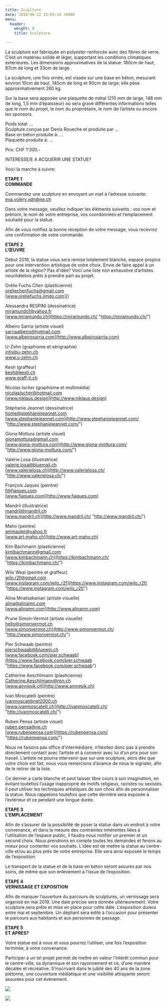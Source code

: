 ```yaml
---
title: Scuplture
date: 2018-08-22 15:03:34 +0000
menu:
  header:
    weight: 8
    title: Sculpture

---
```

La sculpture est fabriquée en polyester renforcée avec des fibres de verre. C’est un matériau solide et léger, supportant les conditions climatiques extérieures. Les dimensions approximatives de la statue: 180cm de haut, 87cm de long et 33cm de large.

La sculpture, une fois ornée, est vissée sur une base en béton, mesurant environ 10cm de haut, 140cm de long et 90cm de large; elle pèse approximativement 260 kg.

Sur la base sera apposée une plaquette de métal (210 mm de large, 148 mm de long, 1,5 mm d’épaisseur) où sera gravé différentes informations telles que le nom du projet, le nom du propriétaire, le nom de l’artiste ou encore les sponsors.

Poids total: ...  
Sculpture conçue par Denis Roueche et produite par ...  
Base en béton produite à: ...  
Plaquette produite à: ...

Prix: CHF 1'300.-

INTERESSE/E A ACQUERIR UNE STATUE?

Voici la marche à suivre:

**ETAPE 1  
COMMANDE**

Commandez une sculpture en envoyant un mail à l’adresse suivante:  
[eva.volery.vdn@ne.ch]()

Dans votre message, veuillez indiquer les éléments suivants : vos nom et prénom, le nom de votre entreprise, vos coordonnées et l’emplacement souhaité pour la statue.

Afin de vous notifiez la bonne réception de votre message, vous recevrez une confirmation de votre commande.

**ETAPE 2  
L’ŒUVRE**

Début 2019, la statue vous sera remise totalement blanche, espace propice pour une intervention artistique de votre choix. Envie de faire appel à un artiste de la région? Pas d’idée? Voici une liste non exhaustive d’artistes neuchâtelois prêts à prendre part au projet.

Orélie Fuchs Chen (plasticienne)  
[oreliechenfuchs@gmail.com](mailto:oreliechenfuchs@gmail.com)  
[www.oreliefuchs.jimdo.com]()

Alessandra RESPINI (dessinatrice)  
[miramundo1@yahoo.fr]()  
[www.miramundo.ch](https://miramundo.ch/ "https://miramundo.ch/")

Albeiro Sarria (artiste visuel)  
[sarriaalbeiro@hotmail.com](mailto:sarriaalbeiro@hotmail.com)  
[www.albeirosarria.com](http://www.albeirosarria.com)

U-Zehn (graphisme et sérigraphie)  
[info@u-zehn.ch](mailto:info@u-zehn.ch)  
www.u-zehn.ch

Kesh (graffeur)  
[kesh@kesh.ch](mailto:kesh@kesh.ch)  
www.graff-it.ch

Nicolas Ischer (graphisme et multimédia)  
[nicolasischer@hotmail.com](mailto:nicolasischer@hotmail.com)  
[www.niklaus.design](http://www.niklaus.design)

Stéphanie Jeannet (dessinatrice)  
[home@stephaniejeannet.com](mailto:home@stephaniejeannet.com)  
[www.stephaniejeannet.com](http://www.stephaniejeannet.com/ "http://www.stephaniejeannet.com/")

Giona Mottura (artiste visuel)  
[gionamottura@gmail.com](mailto:gionamottura@gmail.com)  
[www.giona-mottura.com](http://www.giona-mottura.com/ "http://www.giona-mottura.com/")

Valérie Losa (illustratrice)  
[valerie.losa@bluemail.ch](mailto:valerie.losa@bluemail.ch)  
[www.valerielosa.ch](http://www.valerielosa.ch/ "http://www.valerielosa.ch/")

François Jaques (peintre)  
[f@fjaques.com](mailto:f@fjaques.com)  
[www.fjaques.com](http://www.fjaques.com)

Mandril (illustratrice)  
[mandril@mandril.ch](mailto:mandril@mandril.ch)  
[www.mandril.ch](http://www.mandril.ch/ "http://www.mandril.ch/")

Maho (peintre)  
[ammauler@yahoo.fr](mailto:ammauler@yahoo.fr)  
[www.art-maho.ch](http://www.art-maho.ch)

Kim Bachmann (plasticienne)  
[kimlbachmann@gmail.com](mailto:kimlbachmann@gmail.com)  
[www.kimbachmann.ch](https://kimbachmann.ch/ "https://kimbachmann.ch/")

Wilo Weal (peintre et graffeur)  
[wilo.r2f@gmail.com](mailto:wilo.r2f@gmail.com)  
[www.instagram.com/wilo_r2f](https://www.instagram.com/wilo_r2f/ "https://www.instagram.com/wilo_r2f/")

Alina Mnatsakanian (artiste visuelle)  
[alina@alinamn.com](mailto:alina@alinamn.com)  
[www.alinamn.com](http://www.alinamn.com)

Prune Simon-Vermot (artiste visuelle)  
[hello@simonvermot.ch](mailto:hello@simonvermot.ch)  
[www.simonvermot.ch](http://www.simonvermot.ch/ "http://www.simonvermot.ch/")

Pier Schwaab (peintre)  
[pierschwaab@bluewin.ch](mailto:pierschwaab@bluewin.ch)  
[www.facebook.com/pier.schwaab](https://www.facebook.com/pier.schwaab "https://www.facebook.com/pier.schwaab")

Catherine Aeschlimann (plasticienne)  
[Catherine.Aeschlimann@rpn.ch](mailto:Catherine.Aeschlimann@rpn.ch)  
[www.amnesik.ch](http://www.amnesik.ch)

Ivan Moscatelli (peintre)  
[ivanmoscat@net2000.ch](mailto:ivanmoscat@net2000.ch)  
[www.ivanmoscatelli.ch](http://ivanmoscatelli.ch/ "http://ivanmoscatelli.ch/")

Ruben Pensa (artiste visuel)  
[ruben.pensa@ne.ch](mailto:ruben.pensa@ne.ch)  
[www.rubenpensa.com](https://rubenpensa.com/ "https://rubenpensa.com/")

Nous ne faisons pas office d’intermédiaire, n’hésitez donc pas à prendre directement contact avec l’artiste et à convenir avec lui d’un prix pour son travail. L’artiste ne pourra intervenir que sur une sculpture, alors dès que votre choix est fait, nous vous remercions d’avance de nous le signaler, afin de le retirer de la liste.

Ce dernier a carte blanche et peut laisser libre cours à son imagination, en évitant toutefois l’usage inapproprié de motifs religieux, racistes ou sexistes. Il peut utiliser les techniques artistiques de son choix afin de personnaliser la statue. Nous rappelons toutefois que cette dernière sera exposée à l’extérieur et ce pendant une longue durée.

**ETAPE 3  
L'EMPLACEMENT**

Afin de s’assurer de la possibilité de poser la statue dans un endroit à votre convenance, et dans la mesure des contraintes inhérentes liées à l’utilisation de l’espace public, il faudra nous notifier un premier et un second choix. Nous prendrons en compte toutes les demandes et ferons au mieux pour contenter vos souhaits. L’idée est de mettre la statue au centre-ville et/ou au plus près de votre entreprise. Elle sera ainsi exposée le temps de l’exposition.

Le transport de la statue et de la base en béton seront assurés par nos soins, de même que son enlèvement à l’issue de l’exposition.

**ETAPE 4  
VERNISSAGE ET EXPOSITION**

Afin de marquer l’ouverture du parcours de sculptures, un vernissage sera organisé en mai 2019. Une date précise sera donnée ultérieurement. Votre sculpture sera prête et mise en place pour cette date. L’exposition durera entre mai et septembre. Un dépliant sera édité à l’occasion pour présenter le parcours aux habitants et aux personnes de passage.

**ETAPE 5  
ET APRES?**

Votre statue est à vous et vous pourrez l’utiliser, une fois l’exposition terminée, à votre convenance.

Participer à un tel projet permet de mettre en valeur l’intérêt commun pour le centre-ville, sa dynamique et son rayonnement et ce, d’une manière décalée et récréative. S’inscrivant dans le jubilé des 40 ans de la zone piétonne, une couverture médiatique et une visibilité attrayante seront assurées pour cet événement.

![](/uploads/untitled.82_A.jpg)

![](/uploads/untitled.85_A.jpg)